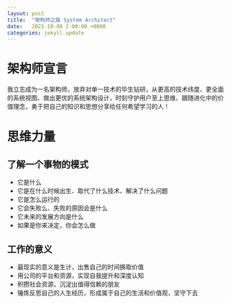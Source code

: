 ```yaml
---
layout: post
title:  "架构师之路 System Architect"
date:   2021-10-08 2:00:00 +0000
categories: jekyll update
---
```

# 架构师宣言
我立志成为一名架构师，放弃对单一技术的毕生钻研，从更高的技术纬度、更全面的系统视图、做出更优的系统架构设计，时刻守护用户至上思维、跟随进化中的价值理念，勇于把自己的知识和思想分享给任何希望学习的人！

# 思维力量
## 了解一个事物的模式
- 它是什么
- 它是在什么时候出生、取代了什么技术、解决了什么问题
- 它是怎么运行的
- 它会失败么、失败的原因会是什么
- 它未来的发展方向是什么
- 如果是你来决定，你会怎么做

## 工作的意义
- 最现实的意义是生计，出售自己的时间换取价值
- 用公司的平台和资源，实现自我提升和深度认知
- 积攒社会资源，沉淀出值得信赖的朋友
- 锤炼反思自己的人生经历，形成属于自己的生活和价值观，坚守下去